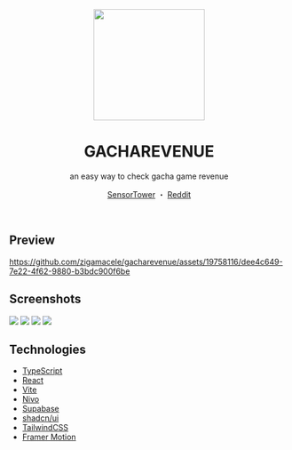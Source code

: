 <div align="center">

<img src="https://i.imgur.com/SL2D8RY.png" width="200">

# GACHAREVENUE

an easy way to check gacha game revenue

[SensorTower](https://www.typescriptlang.org/) ・ [Reddit](https://www.reddit.com/r/gachagaming/)

</div>

<br />

## Preview

https://github.com/zigamacele/gacharevenue/assets/19758116/dee4c649-7e22-4f62-9880-b3bdc900f6be

## Screenshots

<img src="https://i.imgur.com/dYI5qKd.png" >
<img src="https://i.imgur.com/OmeDAyM.png" >
<img src="https://i.imgur.com/hp1bggl.png" >
<img src="https://i.imgur.com/YnqsxVo.png" >





## Technologies

- [TypeScript](https://www.typescriptlang.org/)
- [React](https://reactjs.org/)
- [Vite](https://vitejs.dev/)
- [Nivo](https://nivo.rocks/)
- [Supabase](https://supabase.io/)
- [shadcn/ui](https://ui.shadcn.com/)
- [TailwindCSS](https://tailwindcss.com/)
- [Framer Motion](https://www.framer.com/motion/)



